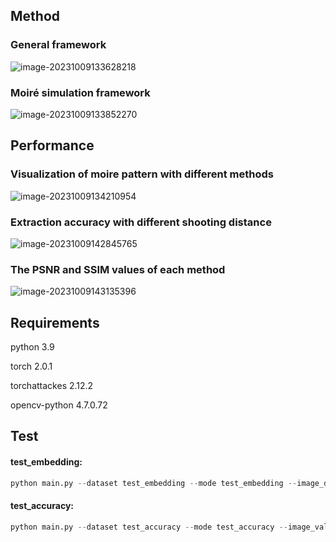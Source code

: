 

## Method

### General framework

![image-20231009133628218](https://github.com/Dawn-Hsiao/Screen-Shooting-Robust-Hyperlink-Based-on-Deep-Learning/blob/main/README.assets/image-20231009133628218.png)

### Moiré simulation framework

![image-20231009133852270](https://github.com/Dawn-Hsiao/Screen-Shooting-Robust-Hyperlink-Based-on-Deep-Learning/blob/main/README.assets/image-20231009133852270.png)

## Performance

### Visualization of moire pattern with different methods

![image-20231009134210954](https://github.com/Dawn-Hsiao/Screen-Shooting-Robust-Hyperlink-Based-on-Deep-Learning/blob/main/README.assets/image-20231009134210954.png)

### Extraction accuracy with different shooting distance

![image-20231009142845765](https://github.com/Dawn-Hsiao/Screen-Shooting-Robust-Hyperlink-Based-on-Deep-Learning/blob/main/README.assets/image-20231009142845765.png)

### The PSNR and SSIM values of each method

![image-20231009143135396](https://github.com/Dawn-Hsiao/Screen-Shooting-Robust-Hyperlink-Based-on-Deep-Learning/blob/main/README.assets/image-20231009143135396.png)

## Requirements

python 3.9

torch 2.0.1

torchattackes 2.12.2

opencv-python 4.7.0.72

## Test

#### test_embedding:

```python
python main.py --dataset test_embedding --mode test_embedding --image_dir 'images/original/'
```

#### test_accuracy:

```python
python main.py --dataset test_accuracy --mode test_accuracy --image_val_dir 'images/embed/'
```
